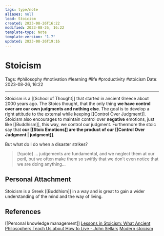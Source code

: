 ```yaml
---
tags: type/note
aliases: null
lead: Stoicism
created: 2023-08-26T16:22
modified: 2023-08-26, 16:22
template-type: Note
template-version: "1.7"
updated: 2023-08-26T19:16
---
```


# Stoicism

Tags: #philosophy  #motivation #learning #life #productivity #stoicism 
Date: 2023-08-26, 16:22

---

Stoicism is a [[School of Thought]] that started in ancient Greece about 2000 years ago. The Stoics thought, that the only thing **we have control over are our own judgments and nothing else**.  The goal is to develop a right attitude to the external while keeping [[Control Over Judgment]]. Stoicism also encourages to maintain control over **negative** emotions, just like [[Buddhism]], this way, we control our judgment. Furthermore the stoic say that **our [[Stoic Emotions]] are the product of our [[Control Over Judgment | judgment]]**.

But what do I do when a disaster strikes? 


> [!quote]
> ... judgements are fundamental, and we neglect them at our peril, but we often make them so swiftly that we don’t even notice that we are doing anything...

## Personal Attachment

Stoicism is a Greek [[Buddhism]] in a way and is great to gain a wider understanding of the mind and the way of living. 

## References

[[Personal knowledge management]]
[Lessons in Stoicism: What Ancient Philosophers Teach Us about How to Live - John Sellars](https://books.google.cz/books/about/Lessons_in_Stoicism.html?id=ky84zQEACAAJ&redir_esc=y)
[Modern stoicism](https://modernstoicism.com/)
